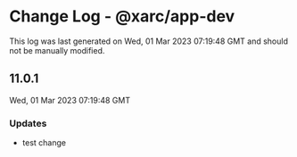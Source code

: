 # Change Log - @xarc/app-dev

This log was last generated on Wed, 01 Mar 2023 07:19:48 GMT and should not be manually modified.

## 11.0.1
Wed, 01 Mar 2023 07:19:48 GMT

### Updates

- test change

